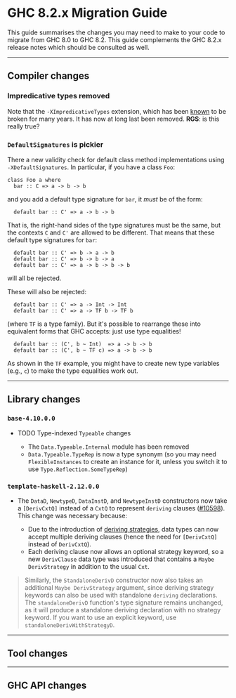 


# GHC 8.2.x Migration Guide



This guide summarises the changes you may need to make to your code to migrate from GHC 8.0 to GHC 8.2. This guide complements the GHC 8.2.x release notes which should be consulted as well.


---


## Compiler changes


### Impredicative types removed



Note that the `-XImpredicativeTypes` extension, which has been
[known](impredicative-polymorphism) to be broken for many years. It has now at long last been removed. **RGS**: is this really true?


### `DefaultSignatures` is pickier



There a new validity check for default class method implementations using `-XDefaultSignatures`. In particular, if you have a class `Foo`:


```
class Foo a where
  bar :: C => a -> b -> b
```


and you add a default type signature for `bar`, it *must* be of the form:


```
  default bar :: C' => a -> b -> b
```


That is, the right-hand sides of the type signatures must be the same, but the contexts `C` and `C'` are allowed to be different. That means that these default type signatures for `bar`:


```
  default bar :: C' => b -> a -> b
  default bar :: C' => b -> b -> a
  default bar :: C' => a -> b -> b -> b
```


will all be rejected.



These will also be rejected:


```
  default bar :: C' => a -> Int -> Int
  default bar :: C' => a -> TF b -> TF b
```


(where `TF` is a type family). But it's possible to rearrange these into equivalent forms that GHC accepts: just use type equalities!


```
  default bar :: (C', b ~ Int)  => a -> b -> b
  default bar :: (C', b ~ TF c) => a -> b -> b
```


As shown in the `TF` example, you might have to create new type variables (e.g., `c`) to make the type equalities work out.


---


## Library changes


### `base-4.10.0.0`


- TODO Type-indexed `Typeable` changes

  - The `Data.Typeable.Internal` module has been removed
  - `Data.Typeable.TypeRep` is now a type synonym (so you may need `FlexibleInstances` to create an instance for it, unless you switch it to use `Type.Reflection.SomeTypeRep`)

### `template-haskell-2.12.0.0`


- The `DataD`, `NewtypeD`, `DataInstD`, and `NewtypeInstD` constructors now take a `[DerivCxtQ]` instead of a `CxtQ` to represent `deriving` clauses ([\#10598](https://gitlab.staging.haskell.org/ghc/ghc/issues/10598)). This change was necessary because:

  - Due to the introduction of [
    deriving strategies](https://ghc.haskell.org/trac/ghc/wiki/Commentary/Compiler/DerivingStrategies), data types can now accept multiple deriving clauses (hence the need for `[DerivCxtQ]` instead of `DerivCxtQ`).
  - Each deriving clause now allows an optional strategy keyword, so a new `DerivClause` data type was introduced that contains a `Maybe DerivStrategy` in addition to the usual `Cxt`.

>
>
> Similarly, the `StandaloneDerivD` constructor now also takes an additional `Maybe DerivStrategy` argument, since deriving strategy keywords can also be used with standalone `deriving` declarations. The `standaloneDerivD` function's type signature remains unchanged, as it will produce a standalone deriving declaration with no strategy keyword. If you want to use an explicit keyword, use `standaloneDerivWithStrategyD`.
>
>

---


## Tool changes


---


## GHC API changes


